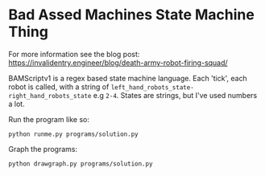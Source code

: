 # Bad Assed Machines State Machine Thing

For more information see the blog post: https://invalidentry.engineer/blog/death-army-robot-firing-squad/

BAMScriptv1 is a regex based state machine language. Each 'tick', each robot is called, with a string of `left_hand_robots_state-right_hand_robots_state` e.g `2-4`. States are strings, but I've used numbers a lot.

Run the program like so:

    python runme.py programs/solution.py 

Graph the programs:

    python drawgraph.py programs/solution.py


